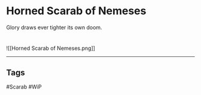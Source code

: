# Horned Scarab of Nemeses
Glory draws ever tighter its own doom.

#
![[Horned Scarab of Nemeses.png]]

---
## Tags
#Scarab
#WiP 
